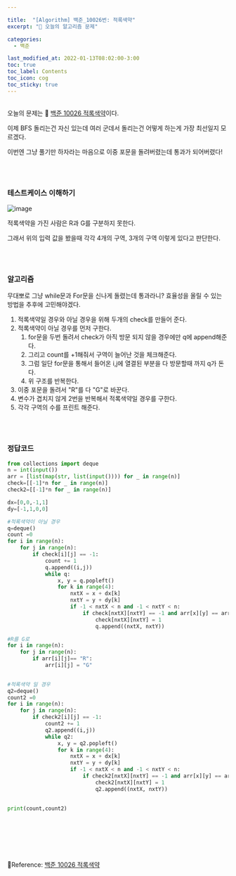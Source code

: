 ```yaml
---

title:  "[Algorithm] 백준_10026번: 적록색약"
excerpt: "🥳 오늘의 알고리즘 문제"

categories:
  - 백준

last_modified_at: 2022-01-13T08:02:00-3:00
toc: true
toc_label: Contents
toc_icon: cog
toc_sticky: true
---
```


<br />오늘의  문제는 🚀 <a href="https://www.acmicpc.net/problem/10026" target="_blank">백준 10026 적록색약</a>이다. 

이제 BFS 돌리는건 자신 있는데 여러 군데서 돌리는건 어떻게 하는게 가장 최선일지 모르겠다.

이번엔 그냥 풀기만 하자라는 마음으로 이중 포문을 돌려버렸는데 통과가 되어버렸다!

<br /><br />

### 테스트케이스 이해하기

![image](https://user-images.githubusercontent.com/42812764/149282129-30e06ddd-3edd-46d3-a7ae-da229e724520.png)

적록색약을 가진 사람은 R과 G를 구분하지 못한다.

그래서 위의 입력 값을 봤을때 각각 4개의 구역, 3개의 구역 이렇게 있다고 판단한다.

<br /><br />

### 알고리즘

무대뽀로 그냥 while문과 For문을 신나게 돌렸는데 통과라니? 효율성을 올릴 수 있는 방법을 추후에 고민해야겠다.

1. 적록색약일 경우와 아닐 경우을 위해 두개의 check를 만들어 준다. 
2. 적록색약이 아닐 경우를 먼저 구한다.
   1. for문을 두번 돌려서 check가 아직 방문 되지 않을 경우에만 q에 append해준다.
   2. 그리고 count를 +1해줘서 구역이 늘어난 것을 체크해준다.
   3. 그럼 일단 for문을 통해서 들어온 i,j에 열결된 부분을 다 방문할때 까지 q가 돈다.
   4. 위 구조를 반복한다.
3. 이중 포문을 돌려서 "R"를 다 "G"로 바꾼다.
4. 변수가 겹치지 않게 2번을 반복해서 적록색약일 경우를 구한다.
5. 각각 구역의 수를 프린트 해준다.

<br /><br />

### 정답코드

```python
from collections import deque
n = int(input())
arr = [list(map(str, list(input()))) for _ in range(n)]
check=[[-1]*n for _ in range(n)]
check2=[[-1]*n for _ in range(n)]

dx=[0,0,-1,1]
dy=[-1,1,0,0]

#적록색약이 아닐 경우
q=deque()
count =0
for i in range(n):
    for j in range(n):
        if check[i][j] == -1:
            count += 1
            q.append((i,j))
            while q:
                x, y = q.popleft()
                for k in range(4):
                    nxtX = x + dx[k]
                    nxtY = y + dy[k]
                    if -1 < nxtX < n and -1 < nxtY < n:
                        if check[nxtX][nxtY] == -1 and arr[x][y] == arr[nxtX][nxtY]:
                            check[nxtX][nxtY] = 1
                            q.append((nxtX, nxtY))

#R를 G로                            
for i in range(n):
    for j in range(n):
        if arr[i][j]== "R":
            arr[i][j] = "G"
            

#적록색약 일 경우            
q2=deque()
count2 =0
for i in range(n):
    for j in range(n):
        if check2[i][j] == -1:
            count2 += 1
            q2.append((i,j))
            while q2:
                x, y = q2.popleft()
                for k in range(4):
                    nxtX = x + dx[k]
                    nxtY = y + dy[k]
                    if -1 < nxtX < n and -1 < nxtY < n:
                        if check2[nxtX][nxtY] == -1 and arr[x][y] == arr[nxtX][nxtY]:
                            check2[nxtX][nxtY] = 1
                            q2.append((nxtX, nxtY))
                            

print(count,count2)
```

<br /><br />

<br />

<br />

🚀Reference:   <a href="https://www.acmicpc.net/problem/10026" target="_blank">백준 10026 적록색약</a><br />



